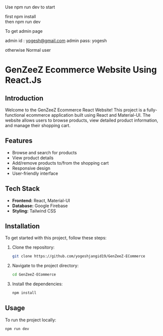 Use npm run dev to start 


first npm install    
then npm run dev 



To get admin page 

admin id : yogesh@gmail.com
admin pass: yogesh

otherwise Normal user
# GenZeeZ Ecommerce Website Using React.Js

## Introduction

Welcome to the GenZeeZ Ecommerce React Website! This project is a fully-functional ecommerce application built using React and Material-UI. The website allows users to browse products, view detailed product information, and manage their shopping cart.

## Features
- Browse and search for products
- View product details
- Add/remove products to/from the shopping cart
- Responsive design
- User-friendly interface

## Tech Stack

- **Frontend:** React, Material-UI
- **Database:** Google Firebase
- **Styling:** Tailwind CSS

## Installation

To get started with this project, follow these steps:

1. Clone the repository:
    ```sh
    git clone https://github.com/yogeshjangid19/GenZeeZ-ECommerce
    ```
2. Navigate to the project directory:
    ```sh
    cd GenZeeZ-ECommerce
    ```
3. Install the dependencies:
    ```sh
    npm install
    ```

## Usage

To run the project locally:

```sh
npm run dev

